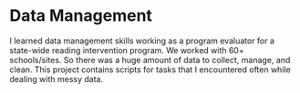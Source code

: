 # Data Management

I learned data management skills working as a program evaluator for a state-wide reading intervention program. We worked with 60+ schools/sites. So there was a huge amount of data to collect, manage, and clean. This project contains scripts for tasks that I encountered often while dealing with messy data. 
